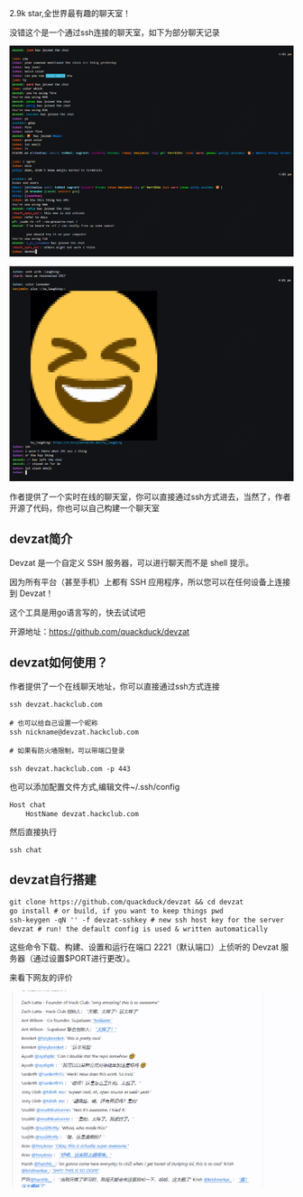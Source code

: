 2.9k star,全世界最有趣的聊天室！

没错这个是一个通过ssh连接的聊天室，如下为部分聊天记录

![](image-1.png)

![](image.png)

作者提供了一个实时在线的聊天室，你可以直接通过ssh方式进去，当然了，作者开源了代码，你也可以自己构建一个聊天室

## devzat简介

Devzat 是一个自定义 SSH 服务器，可以进行聊天而不是 shell 提示。

因为所有平台（甚至手机）上都有 SSH 应用程序，所以您可以在任何设备上连接到 Devzat！

这个工具是用go语言写的，快去试试吧

开源地址：https://github.com/quackduck/devzat

## devzat如何使用？

作者提供了一个在线聊天地址，你可以直接通过ssh方式连接

```
ssh devzat.hackclub.com

# 也可以给自己设置一个昵称
ssh nickname@devzat.hackclub.com

# 如果有防火墙限制，可以带端口登录

ssh devzat.hackclub.com -p 443

```

也可以添加配置文件方式,编辑文件~/.ssh/config

```
Host chat
    HostName devzat.hackclub.com
```
然后直接执行

```
ssh chat
```

## devzat自行搭建 

```
git clone https://github.com/quackduck/devzat && cd devzat
go install # or build, if you want to keep things pwd
ssh-keygen -qN '' -f devzat-sshkey # new ssh host key for the server
devzat # run! the default config is used & written automatically
```

这些命令下载、构建、设置和运行在端口 2221（默认端口）上侦听的 Devzat 服务器（通过设置$PORT进行更改）。

来看下网友的评价

![](image-2.png)